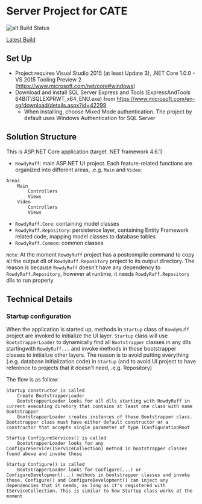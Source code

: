 # Server Project for CATE

![alt Build Status](https://ci.appveyor.com/api/projects/status/github/TWSG-HealthTech/RowdyRuff?branch=master&retina=true "Build Status")

<a href="https://ci.appveyor.com/project/TWSGHealthTech/RowdyRuff" target="_blank">Latest Build</a>

## Set Up

- Project requires Visual Studio 2015 (at least Update 3), .NET Core 1.0.0 - VS 2015 Tooling Preview 2 (https://www.microsoft.com/net/core#windows)
- Download and install SQL Server Express and Tools (ExpressAndTools 64BIT\SQLEXPRWT_x64_ENU.exe) from https://www.microsoft.com/en-sg/download/details.aspx?id=42299
    - When installing, choose Mixed Mode authentication. The project by default uses Windows Authentication for SQL Server

## Solution Structure

This is ASP.NET Core application (target .NET framework 4.6.1)
- `RowdyRuff`: main ASP.NET UI project. Each feature-related functions are organized into different areas, .e.g. `Main` and `Video`:
```
Areas
    Main
        Controllers
        Views
    Video
        Controllers
        Views
```
- `RowdyRuff.Core`: containing model classes
- `RowdyRuff.Repository`: persistence layer, containing Entity Framework related code, mapping model classes to database tables
- `RowdyRuff.Common`: common classes

`Note`: At the moment `RowdyRuff` project has a postcompile command to copy all the output dll of `RowdyRuff.Repository` project to its output directory. The reason is because `RowdyRuff` doesn't have any dependency to `RowdyRuff.Repository`, however at runtime, it needs `RowdyRuff.Repository` dlls to run properly

## Technical Details

### Startup configuration

When the application is started up, methods in `Startup` class of `RowdyRuff` project are invoked to initialize the UI layer. `Startup` class will use `BootstrapperLoader` to dynamically find all `Bootstrapper` classes in any dlls startingwith `RowdyRuff...` and invoke methods in those bootstrapper classes to initialize other layers. 
The reason is to avoid putting everything (.e.g. database initialization code) in `Startup` (and to avoid UI project to have reference to projects that it doesn't need, .e.g. Repository)

The flow is as follow:

```
Startup constructor is called
    Create BootstrapperLoader
    BootstrapperLoader looks for all dlls starting with RowdyRuff in current executing diretory that contains at least one class with name Bootstrapper
    BootstrapperLoader creates instances of those Bootstrapper class. Bootstrapper class must have either default constructor or a constructor that accepts single parameter of type IConfigurationRoot

Startup ConfigureServices() is called
    BootstrapperLoader looks for any ConfigureService(IServiceCollection) method in bootstrapper classes found above and invoke those

Startup Configure() is called
    BootstrapperLoader looks for Configure(...) or ConfigureDevelopment(...) methods in bootstrapper classes and invoke those. Configure() and ConfigureDevelopment() can inject any dependencies that it needs, as long as it's registered with IServiceCollection. This is similar to how Startup class works at the moment
```
